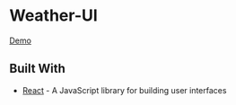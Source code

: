 # Weather-UI

[Demo](http://weather.matteomazziotti.it)


## Built With

* [React](https://reactjs.org/) - A JavaScript library for building user interfaces
